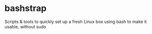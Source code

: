 # bashstrap
Scripts &amp; tools to quickly set up a fresh Linux box using bash to make it usable, without sudo
